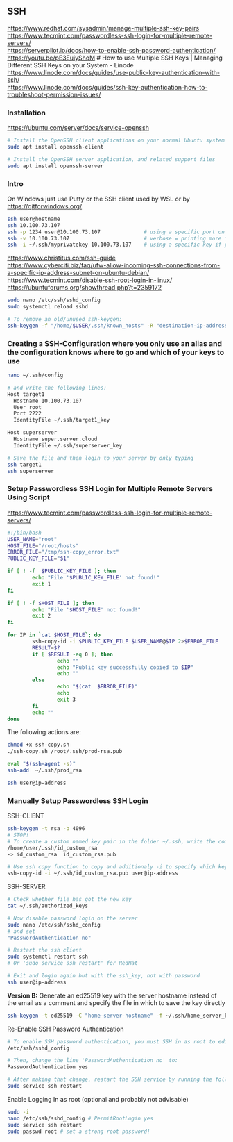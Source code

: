 ## SSH

https://www.redhat.com/sysadmin/manage-multiple-ssh-key-pairs  
https://www.tecmint.com/passwordless-ssh-login-for-multiple-remote-servers/  
https://serverpilot.io/docs/how-to-enable-ssh-password-authentication/  
https://youtu.be/pE3EuiyShoM  # How to use Multiple SSH Keys | Managing Different SSH Keys on your System - Linode  
https://www.linode.com/docs/guides/use-public-key-authentication-with-ssh/  
https://www.linode.com/docs/guides/ssh-key-authentication-how-to-troubleshoot-permission-issues/  


### Installation
https://ubuntu.com/server/docs/service-openssh  
```bash
# Install the OpenSSH client applications on your normal Ubuntu system
sudo apt install openssh-client

# Install the OpenSSH server application, and related support files
sudo apt install openssh-server
```


### Intro
On Windows just use Putty or the SSH client used by WSL or by https://gitforwindows.org/  
```bash
ssh user@hostname
ssh 10.100.73.107
ssh -p 1234 user@10.100.73.107              # using a specific port on the target machine
ssh -v 10.100.73.107                        # verbose = printing more information
ssh -i ~/.ssh/myprivatekey 10.100.73.107    # using a specific key if you got more than one
```

https://www.christitus.com/ssh-guide  
https://www.cyberciti.biz/faq/ufw-allow-incoming-ssh-connections-from-a-specific-ip-address-subnet-on-ubuntu-debian/  
https://www.tecmint.com/disable-ssh-root-login-in-linux/  
https://ubuntuforums.org/showthread.php?t=2359172  
```bash
sudo nano /etc/ssh/sshd_config
sudo systemctl reload sshd

# To remove an old/unused ssh-keygen:
ssh-keygen -f "/home/$USER/.ssh/known_hosts" -R "destination-ip-address"
```

### Creating a SSH-Configuration where you only use an alias and the configuration knows where to go and which of your keys to use
```bash
nano ~/.ssh/config

# and write the following lines:
Host target1
  Hostname 10.100.73.107
  User root
  Port 2222
  IdentityFile ~/.ssh/target1_key

Host superserver
  Hostname super.server.cloud
  IdentityFile ~/.ssh/superserver_key

# Save the file and then login to your server by only typing
ssh target1
ssh superserver
```

### Setup Passwordless SSH Login for Multiple Remote Servers Using Script  
https://www.tecmint.com/passwordless-ssh-login-for-multiple-remote-servers/  
```bash
#!/bin/bash
USER_NAME="root"
HOST_FILE="/root/hosts"
ERROR_FILE="/tmp/ssh-copy_error.txt"
PUBLIC_KEY_FILE="$1"

if [ ! -f  $PUBLIC_KEY_FILE ]; then
        echo "File '$PUBLIC_KEY_FILE' not found!"
        exit 1
fi

if [ ! -f $HOST_FILE ]; then
        echo "File '$HOST_FILE' not found!"
        exit 2
fi

for IP in `cat $HOST_FILE`; do
        ssh-copy-id -i $PUBLIC_KEY_FILE $USER_NAME@$IP 2>$ERROR_FILE
        RESULT=$?
        if [ $RESULT -eq 0 ]; then
                echo ""
                echo "Public key successfully copied to $IP"
                echo ""
        else
                echo "$(cat  $ERROR_FILE)"
                echo 
                exit 3
        fi
        echo ""
done
```

The following actions are:  
```bash
chmod +x ssh-copy.sh
./ssh-copy.sh /root/.ssh/prod-rsa.pub

eval "$(ssh-agent -s)"
ssh-add  ~/.ssh/prod_rsa

ssh user@ip-address
```


### Manually Setup Passwordless SSH Login  
SSH-CLIENT  
```bash
ssh-keygen -t rsa -b 4096
# STOP!
# To create a custom named key pair in the folder ~/.ssh, write the complete path:
/home/user/.ssh/id_custom_rsa
-> id_custom_rsa  id_custom_rsa.pub

# Use ssh copy function to copy and additionaly -i to specify which key to copy (password login still needs to be enabled ofcourse)
ssh-copy-id -i ~/.ssh/id_custom_rsa.pub user@ip-address
```

SSH-SERVER  
```bash
# Check whether file has got the new key
cat ~/.ssh/authorized_keys

# Now disable password login on the server
sudo nano /etc/ssh/sshd_config
# and set
"PasswordAuthentication no"

# Restart the ssh client
sudo systemctl restart ssh
# Or 'sudo service ssh restart' for RedHat

# Exit and login again but with the ssh_key, not with password
ssh user@ip-address
```

**Version B:** Generate an ed25519 key with the server hostname instead of the email as a comment and specify the file in which to save the key directly  
```bash
ssh-keygen -t ed25519 -C "home-server-hostname" -f ~/.ssh/home_server_key
```

Re-Enable SSH Password Authentication  
```bash
# To enable SSH password authentication, you must SSH in as root to edit this file:
/etc/ssh/sshd_config

# Then, change the line 'PasswordAuthentication no' to:
PasswordAuthentication yes

# After making that change, restart the SSH service by running the following command as root:
sudo service ssh restart
```

Enable Logging In as root (optional and probably not advisable)  
```bash
sudo -i
nano /etc/ssh/sshd_config # PermitRootLogin yes
sudo service ssh restart
sudo passwd root # set a strong root password!
```


